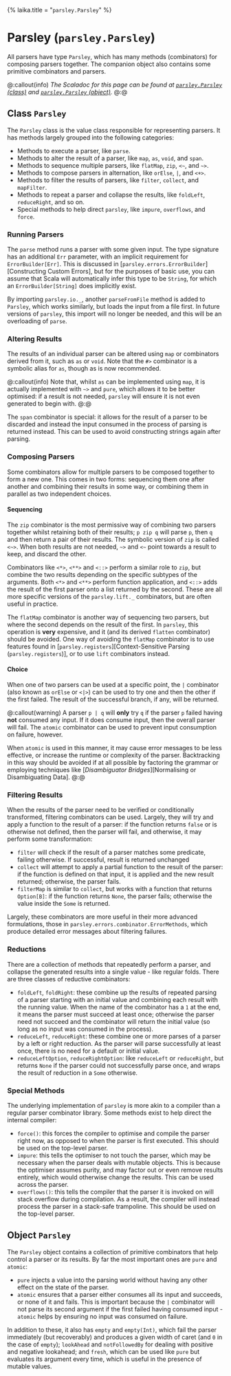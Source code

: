 {%
laika.title = "`parsley.Parsley`"
%}
# Parsley (`parsley.Parsley`)

All parsers have type `Parsley`, which has many methods (combinators) for composing parsers
together. The companion object also contains some primitive combinators and parsers.

@:callout(info)
*The Scaladoc for this page can be found at [`parsley.Parsley` (class)](@:api(parsley.Parsley))
and [`parsley.Parsley` (object)](@:api(parsley.Parsley$)).*
@:@

## Class `Parsley`
The `Parsley` class is the value class responsible for representing parsers.
It has methods largely grouped into the following categories:

* Methods to execute a parser, like `parse`.
* Methods to alter the result of a parser, like `map`, `as`, `void`, and `span`.
* Methods to sequence multiple parsers, like `flatMap`, `zip`, `<~`, and `~>`.
* Methods to compose parsers in alternation, like `orElse`, `|`, and `<+>`.
* Methods to filter the results of parsers, like `filter`, `collect`,
  and `mapFilter`.
* Methods to repeat a parser and collapse the results, like `foldLeft`,
  `reduceRight`, and so on.
* Special methods to help direct `parsley`, like `impure`, `overflows`, and
  `force`.

### Running Parsers
The `parse` method runs a parser with some given input. The type signature has
an additional `Err` parameter, with an implicit requirement for
`ErrorBuilder[Err]`. This is discussed in
[`parsley.errors.ErrorBuilder`][Constructing Custom Errors], but for
the purposes of basic use, you can assume that Scala will automatically infer
this type to be `String`, for which an `ErrorBuilder[String]` does implicitly
exist.

By importing `parsley.io._`, another `parseFromFile` method is added to
`Parsley`, which works similarly, but loads the input from a file first.
In future versions of `parsley`, this import will no longer be needed, and
this will be an overloading of `parse`.

### Altering Results
The results of an individual parser can be altered using `map` or combinators
derived from it, such as `as` or `void`. Note that the `#>` combinator is
a symbolic alias for `as`, though as is now recommended.

@:callout(info)
Note that, whilst `as` can be implemented using `map`, it is
actually implemented with `~>` and `pure`, which allows it to be better
optimised: if a result is not needed, `parsley` will ensure it is not
even generated to begin with.
@:@

The `span` combinator is special: it allows for the result of a parser to be discarded and instead the input consumed in the process of parsing is returned
instead. This can be used to avoid constructing strings again after parsing.

### Composing Parsers
Some combinators allow for multiple parsers to be composed together to form
a new one. This comes in two forms: sequencing them one after another and
combining their results in some way, or combining them in parallel as two
independent choices.

#### Sequencing
The `zip` combinator is the most permissive way of combining two parsers together
whilst retaining both of their results; `p zip q` will parse `p`, then `q` and
then return a pair of their results. The symbolic version of `zip` is called `<~>`. When both results are not needed, `~>` and `<~` point towards a result to
keep, and discard the other.

Combinators like `<*>`, `<**>` and `<::>` perform a similar role to `zip`, but
combine the two results depending on the specific subtypes of the arguments.
Both `<*>` and `<**>` perform function application, and `<::>` adds the result
of the first parser onto a list returned by the second. These are all more
specific versions of the `parsley.lift._` combinators, but are often useful
in practice.

The `flatMap` combinator is another way of sequencing two parsers, but where
the second depends on the result of the first. In `parsley`, this operation
is **very** expensive, and it (and its derived `flatten` combinator) should
be avoided. One way of avoiding the `flatMap` combinator is to use features
found in [`parsley.registers`][Context-Sensitive Parsing (`parsley.registers`)],
or to use `lift` combinators instead.

#### Choice
When one of two parsers can be used at a specific point, the `|` combinator (also
known as `orElse` or `<|>`) can be used to try one and then the other if the
first failed. The result of the successful branch, if any, will be returned.

@:callout(warning)
A parser `p | q` will **only** try `q` if the parser `p` failed having **not**
consumed any input. If it does consume input, then the overall parser will fail.
The `atomic` combinator can be used to prevent input consumption on failure,
however.

When `atomic` is used in this manner, it may cause error messages to be less
effective, or increase the runtime or complexity of the parser. Backtracking
in this way should be avoided if at all possible by factoring the grammar or
employing techniques like [*Disambiguator Bridges*][Normalising or Disambiguating Data].
@:@

### Filtering Results
When the results of the parser need to be verified or conditionally transformed,
filtering combinators can be used. Largely, they will try and apply a function
to the result of a parser: if the function returns `false` or is otherwise not defined, then the parser will fail, and otherwise, it may perform some
transformation:

* `filter` will check if the result of a parser matches some predicate, failing
  otherwise. If successful, result is returned unchanged
* `collect` will attempt to apply a partial function to the result of the parser:
  if the function is defined on that input, it is applied and the new result
  returned; otherwise, the parser fails.
* `filterMap` is similar to `collect`, but works with a function that returns
  `Option[B]`: if the function returns `None`, the parser fails; otherwise the
  value inside the `Some` is returned.

Largely, these combinators are more useful in their more advanced formulations,
those in `parsley.errors.combinator.ErrorMethods`, which produce detailed
error messages about filtering failures.

### Reductions
There are a collection of methods that repeatedly perform a parser, and collapse
the generated results into a single value - like regular folds. There are three classes of reductive combinators:

* `foldLeft`, `foldRight`: these combine up the results of repeated parsing
  of a parser starting with an initial value and combining each result with
  the running value. When the name of the combinator has a `1` at the end, it
  means the parser must succeed at least once; otherwise the parser need not
  succeed and the combinator will return the initial value (so long as no input
  was consumed in the process).
* `reduceLeft`, `reduceRight`: these combine one or more parses of a parser
  by a left or right reduction. As the parser will parse successfully at least
  once, there is no need for a default or initial value.
* `reduceLeftOption`, `reduceRightOption`: like `reduceLeft` or `reduceRight`,
  but returns `None` if the parser could not successfully parse once, and wraps
  the result of reduction in a `Some` otherwise.

### Special Methods
The underlying implementation of `parsley` is more akin to a compiler than
a regular parser combinator library. Some methods exist to help direct the
internal compiler:

* `force()`: this forces the compiler to optimise and compile the parser
  right now, as opposed to when the parser is first executed. This should be
  used on the top-level parser.
* `impure`: this tells the optimiser to not touch the parser, which may
  be necessary when the parser deals with mutable objects. This is because
  the optimiser assumes purity, and may factor out or even remove results
  entirely, which would otherwise change the results. This can be used
  across the parser.
* `overflows()`: this tells the compiler that the parser it is invoked on
  will stack overflow during compilation. As a result, the compiler will
  instead process the parser in a stack-safe trampoline. This should be
  used on the top-level parser.

## Object `Parsley`
The `Parsley` object contains a collection of primitive combinators that help
control a parser or its results. By far the most important ones are `pure` and
`atomic`:

* `pure` injects a value into the parsing world without having any other effect
  on the state of the parser.
* `atomic` ensures that a parser either consumes all its input and succeeds, or
  none of it and fails. This is important because the `|` combinator will not
  parse its second argument if the first failed having consumed input - `atomic`
  helps by ensuring no input was consumed on failure.

In addition to these, it also has `empty` and `empty(Int)`, which fail the parser
immediately (but recoverably) and produces a given width of caret (and `0` in the case of `empty`); `lookAhead` and `notFollowedBy` for dealing with positive
and negative lookahead; and `fresh`, which can be used like `pure` but evaluates
its argument every time, which is useful in the presence of mutable values.
